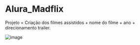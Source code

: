 # Alura_Madflix

Projeto = Criação dos filmes assistidos + nome do filme + ano + direcionamento trailer.

![image](https://user-images.githubusercontent.com/57691908/112629547-3b93d900-8e13-11eb-846a-c8e1d2255376.png)

